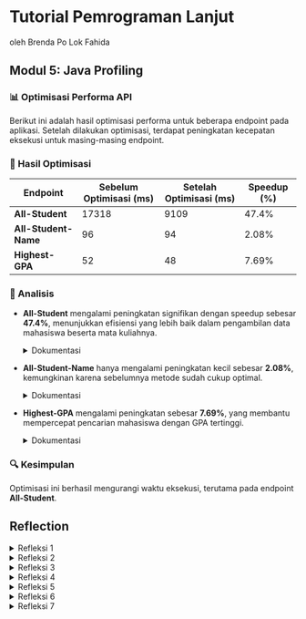 # Tutorial Pemrograman Lanjut
oleh Brenda Po Lok Fahida




**Modul 5: Java Profiling**
---


### 📊 Optimisasi Performa API

Berikut ini adalah hasil optimisasi performa untuk beberapa endpoint pada aplikasi. Setelah dilakukan optimisasi, terdapat peningkatan kecepatan eksekusi untuk masing-masing endpoint.

### 🚀 Hasil Optimisasi

| Endpoint            | Sebelum Optimisasi (ms) | Setelah Optimisasi (ms) | Speedup (%) |
|---------------------|-----------------------|------------------------|------------|
| **All-Student**     | 17318                 | 9109                   | 47.4%      |
| **All-Student-Name**| 96                    | 94                     | 2.08%      |
| **Highest-GPA**     | 52                    | 48                     | 7.69%      |

### 📌 Analisis

- **All-Student** mengalami peningkatan signifikan dengan speedup sebesar **47.4%**, menunjukkan efisiensi yang lebih baik dalam pengambilan data mahasiswa beserta mata kuliahnya.
  <details><summary>Dokumentasi</summary>
    
    **Before Optimization**
   <img width="1440" alt="before optimize 1" src="https://github.com/user-attachments/assets/2181688a-5d92-4072-9a26-0035fa592b7f" />
    **Test Plan**
    <img width="1180" alt="Screenshot 2025-03-14 at 18 11 23" src="https://github.com/user-attachments/assets/234ed861-2cca-404c-839d-137116fcc705" />
    **After Optimization**
   <img width="1440" alt="optimize 1" src="https://github.com/user-attachments/assets/1b9721fe-ccff-4341-a09e-90f1239eab14" />

</details>

- **All-Student-Name** hanya mengalami peningkatan kecil sebesar **2.08%**, kemungkinan karena sebelumnya metode sudah cukup optimal.
  <details><summary>Dokumentasi</summary>
    
    **Before Optimization**
   <img width="1440" alt="before optimize 2" src="https://github.com/user-attachments/assets/185efb5f-e58a-421d-b45e-64e7e474c6d9" />

    **Test Plan**
    <img width="1152" alt="Screenshot 2025-03-14 at 18 22 35" src="https://github.com/user-attachments/assets/4f438f6e-d39d-4e9b-84ba-e47562296f9e" />

    **After Optimization**
  <img width="1440" alt="optimize 2" src="https://github.com/user-attachments/assets/9eff0bf8-3b54-48c9-9ac5-065ef7fbb436" />

</details>

- **Highest-GPA** mengalami peningkatan sebesar **7.69%**, yang membantu mempercepat pencarian mahasiswa dengan GPA tertinggi.
  <details><summary>Dokumentasi</summary>
    
    **Before Optimization**
  <img width="1440" alt="before optimize 3" src="https://github.com/user-attachments/assets/31c42565-f40e-41ed-850b-3d67a875e1ca" />

    **Test Plan**
  <img width="1149" alt="Screenshot 2025-03-14 at 18 32 47" src="https://github.com/user-attachments/assets/47fef2b2-fdbb-40ff-a76e-7c8c708e3c97" />

    **After Optimization**
  <img width="1440" alt="optimize 3" src="https://github.com/user-attachments/assets/473073b0-1b1f-459f-8337-c90bfc63b142" />

</details>



### 🔍 Kesimpulan
Optimisasi ini berhasil mengurangi waktu eksekusi, terutama pada endpoint **All-Student**. 


<d>



**Reflection**
--- 

<details><summary>Refleksi 1</summary>
  
> What is the difference between the approach of performance testing with JMeter and profiling with IntelliJ Profiler in the context of optimizing application performance?

- **JMeter** digunakan untuk melakukan **pengujian performa berbasis beban** (load testing) dengan mensimulasikan banyak pengguna yang mengakses aplikasi secara bersamaan. Ini membantu dalam **mengevaluasi kapasitas aplikasi**, menemukan batas skalabilitas, dan mengidentifikasi potensi bottleneck pada tingkat infrastruktur.  
- **IntelliJ Profiler**, di sisi lain, digunakan untuk **profiling kode pada level aplikasi**. Ini membantu **menganalisis penggunaan CPU, memori, thread, dan eksekusi metode secara mendalam** untuk menemukan titik lemah dalam kode, seperti metode yang terlalu lambat atau alokasi memori yang berlebihan.  
</details>

<details><summary>Refleksi 2</summary>
  
> How does the profiling process help you in identifying and understanding the weak points in your application?

Profiling memberikan insight yang lebih detail dibandingkan pengujian performa biasa dengan cara:  
1. **Melacak metode atau fungsi yang menghabiskan terlalu banyak waktu eksekusi** → membantu menemukan bagian kode yang perlu dioptimasi.  
2. **Menganalisis alokasi memori dan garbage collection** → mengidentifikasi kebocoran memori atau penggunaan memori yang tidak efisien.  
3. **Melihat penggunaan thread dan concurrency issues** → mendeteksi potensi deadlock atau thread yang tidak optimal.  
</details>

<details><summary>Refleksi 3</summary>
  
> Do you think IntelliJ Profiler is effective in assisting you to analyze and identify bottlenecks in your application code?

Ya, IntelliJ Profiler cukup efektif dalam membantu mengidentifikasi bottleneck pada kode aplikasi. Dengan fitur seperti **CPU profiling, memory analysis, dan thread monitoring**, kita bisa mengetahui bagian mana dari kode yang perlu diperbaiki. Namun, **profiling lebih efektif untuk analisis di lingkungan pengembangan**, sedangkan pengujian performa dengan JMeter lebih cocok untuk simulasi kondisi dunia nyata.  
</details>

<details><summary>Refleksi 4</summary>
  
> What are the main challenges you face when conducting performance testing and profiling, and how do you overcome these challenges?

1. **Data yang tidak konsisten antara pengujian performa dan profiling** → Bisa terjadi karena perbedaan lingkungan (dev vs production). Solusinya adalah **menjalankan profiling dalam kondisi yang menyerupai produksi** sebanyak mungkin.  
2. **Overhead pada Profiling** → Profiling bisa memperlambat eksekusi aplikasi. Cara mengatasinya adalah dengan **menggunakan sampling profiler** daripada instrumentasi penuh jika tidak perlu detail granular.  
3. **Menafsirkan hasil profiling yang kompleks** → Memahami output dari profiler bisa sulit. **Menggunakan filter dan visualisasi yang tersedia dalam IntelliJ Profiler** bisa membantu memperjelas insight yang didapat.  
</details>

<details><summary>Refleksi 5</summary>
  
> What are the main benefits you gain from using IntelliJ Profiler for profiling your application code?

- **Identifikasi bottleneck secara detail** hingga tingkat metode.  
- **Memantau penggunaan CPU, memori, dan thread secara real-time**.  
- **Membantu debugging masalah performa seperti memory leaks dan deadlocks**.  
- **Dapat langsung dijalankan dalam IntelliJ tanpa perlu alat tambahan**.  
</details>

<details><summary>Refleksi 6</summary>
  
> How do you handle situations where the results from profiling with IntelliJ Profiler are not entirely consistent with findings from performance testing using JMeter?

Jika hasil dari profiling tidak sesuai dengan temuan JMeter, beberapa langkah yang bisa dilakukan:  
1. **Periksa lingkungan pengujian** → Pastikan lingkungan saat profiling mirip dengan lingkungan saat pengujian performa (misalnya, jumlah thread, beban aplikasi).  
2. **Gunakan tracing tambahan** → Gunakan logging atau alat lain seperti **Application Performance Monitoring (APM)** untuk validasi lebih lanjut.  
3. **Lakukan profiling pada skenario beban tinggi** → Menjalankan profiler saat aplikasi berada di bawah beban yang tinggi bisa memberikan hasil yang lebih representatif.  
</details>

<details><summary>Refleksi 7</summary>
  
> What strategies do you implement in optimizing application code after analyzing results from performance testing and profiling? How do you ensure the changes you make do not affect the application's functionality?

1. **Optimasi algoritma** → Misalnya mengganti algoritma pencarian atau sorting yang lebih efisien.  
2. **Caching data yang sering diakses** untuk mengurangi beban pada database atau service eksternal.  
3. **Menggunakan asynchronous processing** untuk tugas yang tidak harus berjalan secara sinkron.  
4. **Memperbaiki query database yang lambat** dengan indexing atau query optimization.  
5. **Memantau setelah perubahan dilakukan** → Setelah mengimplementasikan optimasi, perlu dilakukan regresi testing dan pengujian ulang untuk memastikan **tidak ada perubahan fungsional yang tidak diinginkan**.  
</details>
 
